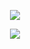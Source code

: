 <p align="center">
  <img class="img" src="https://github-readme-stats.vercel.app/api/top-langs/?username=IAmTheOnion&hide=css,html&text_color=red" />
</p>
<p align="center">
  <img class="img" src="https://github.r2v.ch/codewars?user=CooBula&top_languages=true" />
</p>
